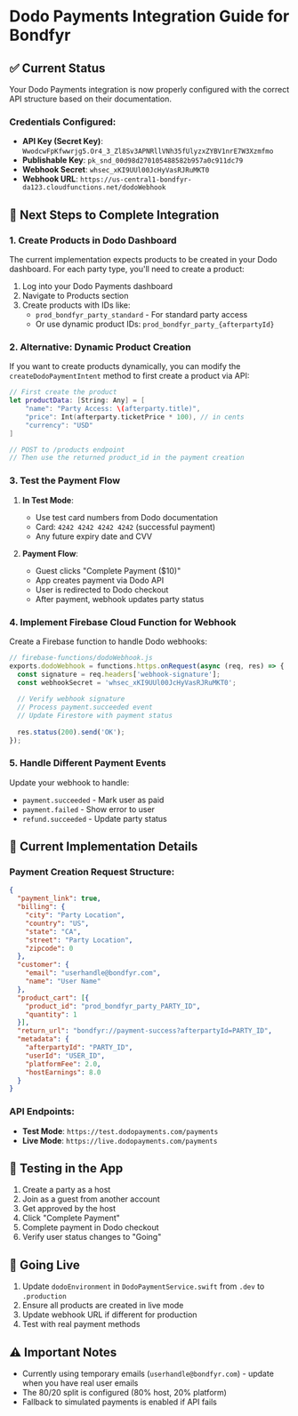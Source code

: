# Dodo Payments Integration Guide for Bondfyr

## ✅ Current Status

Your Dodo Payments integration is now properly configured with the correct API structure based on their documentation.

### Credentials Configured:
- **API Key (Secret Key)**: `WwodcwFpKfwwrjg5.Or4_3_Zl8Sv3APNRllVNh35fUlyzxZYBV1nrE7W3Xzmfmo`
- **Publishable Key**: `pk_snd_00d98d270105488582b957a0c911dc79`
- **Webhook Secret**: `whsec_xKI9UUl00JcHyVasRJRuMKT0`
- **Webhook URL**: `https://us-central1-bondfyr-da123.cloudfunctions.net/dodoWebhook`

## 🎯 Next Steps to Complete Integration

### 1. Create Products in Dodo Dashboard

The current implementation expects products to be created in your Dodo dashboard. For each party type, you'll need to create a product:

1. Log into your Dodo Payments dashboard
2. Navigate to Products section
3. Create products with IDs like:
   - `prod_bondfyr_party_standard` - For standard party access
   - Or use dynamic product IDs: `prod_bondfyr_party_{afterpartyId}`

### 2. Alternative: Dynamic Product Creation

If you want to create products dynamically, you can modify the `createDodoPaymentIntent` method to first create a product via API:

```swift
// First create the product
let productData: [String: Any] = [
    "name": "Party Access: \(afterparty.title)",
    "price": Int(afterparty.ticketPrice * 100), // in cents
    "currency": "USD"
]

// POST to /products endpoint
// Then use the returned product_id in the payment creation
```

### 3. Test the Payment Flow

1. **In Test Mode**:
   - Use test card numbers from Dodo documentation
   - Card: `4242 4242 4242 4242` (successful payment)
   - Any future expiry date and CVV

2. **Payment Flow**:
   - Guest clicks "Complete Payment ($10)"
   - App creates payment via Dodo API
   - User is redirected to Dodo checkout
   - After payment, webhook updates party status

### 4. Implement Firebase Cloud Function for Webhook

Create a Firebase function to handle Dodo webhooks:

```javascript
// firebase-functions/dodoWebhook.js
exports.dodoWebhook = functions.https.onRequest(async (req, res) => {
  const signature = req.headers['webhook-signature'];
  const webhookSecret = 'whsec_xKI9UUl00JcHyVasRJRuMKT0';
  
  // Verify webhook signature
  // Process payment.succeeded event
  // Update Firestore with payment status
  
  res.status(200).send('OK');
});
```

### 5. Handle Different Payment Events

Update your webhook to handle:
- `payment.succeeded` - Mark user as paid
- `payment.failed` - Show error to user
- `refund.succeeded` - Update party status

## 🔧 Current Implementation Details

### Payment Creation Request Structure:
```json
{
  "payment_link": true,
  "billing": {
    "city": "Party Location",
    "country": "US",
    "state": "CA",
    "street": "Party Location",
    "zipcode": 0
  },
  "customer": {
    "email": "userhandle@bondfyr.com",
    "name": "User Name"
  },
  "product_cart": [{
    "product_id": "prod_bondfyr_party_PARTY_ID",
    "quantity": 1
  }],
  "return_url": "bondfyr://payment-success?afterpartyId=PARTY_ID",
  "metadata": {
    "afterpartyId": "PARTY_ID",
    "userId": "USER_ID",
    "platformFee": 2.0,
    "hostEarnings": 8.0
  }
}
```

### API Endpoints:
- **Test Mode**: `https://test.dodopayments.com/payments`
- **Live Mode**: `https://live.dodopayments.com/payments`

## 📱 Testing in the App

1. Create a party as a host
2. Join as a guest from another account
3. Get approved by the host
4. Click "Complete Payment"
5. Complete payment in Dodo checkout
6. Verify user status changes to "Going"

## 🚀 Going Live

1. Update `dodoEnvironment` in `DodoPaymentService.swift` from `.dev` to `.production`
2. Ensure all products are created in live mode
3. Update webhook URL if different for production
4. Test with real payment methods

## ⚠️ Important Notes

- Currently using temporary emails (`userhandle@bondfyr.com`) - update when you have real user emails
- The 80/20 split is configured (80% host, 20% platform)
- Fallback to simulated payments is enabled if API fails 